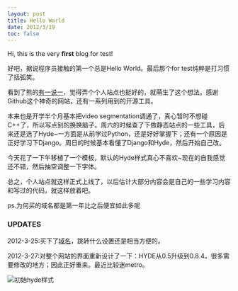 ```yaml
---
layout: post
title: Hello World
date: 2012/3/19
toc: false
---
```


Hi, this is the very **first** blog for test!

<!--more-->

好吧，据说程序员接触的第一个总是Hello World。最后那个for test纯粹是打习惯了括弧笑。

看到了熊的[有一说一](http://dangfan.me)，觉得弄个个人站点也挺好的，就萌生了这个想法。感谢Github这个神奇的网站，还有一系列用到的开源工具。

本来也是开学半个月基本把video segmentation调通了，真心暂时不想碰C++了，所以写点别的换换脑子。周六的时候查了下做静态站点的一些工具，后来还是选了Hyde~一方面是从前学过Python，还是好好掌握下；还有一个原因是正好学习下Django。周日的时候基本看懂了Django和Hyde，然后开始自己改。

今天花了一下午移植了一个模板，默认的Hyde样式真心不喜欢~现在的自我感觉还不错，然后抽空调整一下字体。

总之，个人站点就这样正式上线了，以后估计大部分内容会是自己的一些学习内容和写过的代码，就这样放着吧。

ps.为何买的域名都是第一年比之后便宜如此多呢

### UPDATES

2012-3-25:买下了[域名](qiankanglai.me)，跳转什么设置还是相当方便的。

2012-3-27:对整个网站的界面重新设计了一下：HYDE从0.5升级到0.8.4，很多需要修改的地方；因此正好重来。最近比较迷metro。

![初始hyde样式](/images/old_style.png)